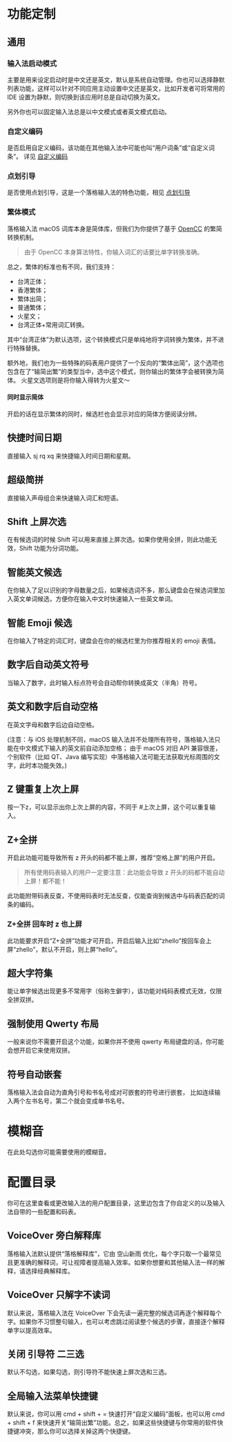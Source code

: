 # 功能定制

## 通用

### 输入法启动模式

主要是用来设定启动时是中文还是英文，默认是系统自动管理。你也可以选择静默列表功能，这样可以针对不同应用主动设置中文还是英文，比如开发者可将常用的 IDE 设置为静默，则切换到该应用时总是自动切换为英文。

另外你也可以固定输入法总是以中文模式或者英文模式启动。

### 自定义编码

是否启用自定义编码，该功能在其他输入法中可能也叫“用户词条”或“自定义词条”。
详见 [自定义编码](https://docs.logcg.com/ui-macos/system/custom.html)

### 点划引导

是否使用点划引导，这是一个落格输入法的特色功能，相见 [点划引导](https://docs.logcg.com/ui-macos/system/bootbutton.html)

### 繁体模式

落格输入法 macOS 词库本身是简体库，但我们为你提供了基于 [OpenCC](https://github.com/BYVoid/OpenCC) 的繁简转换机制。

> 由于 OpenCC 本身算法特性，你输入词汇的话要比单字转换准确。

总之，繁体的标准也有不同，我们支持：

* 台湾正体；
* 香港繁体；
* 繁体出简；
* 普通繁体；
* 火星文；
* 台湾正体+常用词汇转换。

其中“台湾正体”为默认选项，这个转换模式只是单纯地将字词转换为繁体，并不进行特殊替换。

额外地，我们也为一些特殊的码表用户提供了一个反向的“繁体出简”，这个选项也包含在了“输简出繁”的类型当中，选中这个模式，则你输出的繁体字会被转换为简体。
火星文选项则是将你输入得转为火星文～

#### 同时显示简体

开启的话在显示繁体的同时，候选栏也会显示对应的简体方便阅读分辨。

## 快捷时间日期

直接输入 sj rq xq 来快捷输入时间日期和星期。

## 超级简拼

直接输入声母组合来快速输入词汇和短语。



## Shift 上屏次选

在有候选词的时候 Shift 可以用来直接上屏次选。如果你使用全拼，则此功能无效，Shift 功能为分词功能。

## 智能英文候选

在你输入了足以识别的字母数量之后，如果候选词不多，那么键盘会在候选词里加入英文单词候选，方便你在输入中文时快速输入一些英文单词。

## 智能 Emoji 候选

在你输入了特定的词汇时，键盘会在你的候选栏里为你推荐相关的 emoji 表情。

## 数字后自动英文符号

当输入了数字，此时输入标点符号会自动帮你转换成英文（半角）符号。

## 英文和数字后自动空格

在英文字母和数字后边自动空格。

(注意：与 iOS 处理机制不同，macOS 输入法并不处理所有符号，落格输入法只能在中文模式下输入的英文前自动添加空格；
由于 macOS 对旧 API 兼容很差，个别软件（比如 QT、Java 编写实现）中落格输入法可能无法获取光标周围的文字，此时本功能失效。)

## Z 键重复上次上屏

按一下z，可以显示出你上次上屏的内容，不同于 \#上次上屏，这个可以重复输入。

## Z+全拼

开启此功能可能导致所有 z 开头的码都不能上屏，推荐“空格上屏”的用户开启。

> 所有使用码表输入的用户一定要注意：此功能会导致 z 开头的码都不能自动上屏！都不能！

此功能附带码表反查，不使用码表时无法反查，仅能查询到候选中与码表匹配的词条的编码。

### Z+全拼 回车时 z 也上屏

此功能要求开启“Z+全拼”功能才可开启，开启后输入比如“zhello”按回车会上屏“zhello”，默认不开启，则上屏“hello”。

## 超大字符集

能让单字候选出现更多不常用字（俗称生僻字），该功能对纯码表模式无效，仅限全拼双拼。

## 强制使用 Qwerty 布局

一般来说你不需要开启这个功能，如果你并不使用 qwerty 布局键盘的话，你可能会想开启它来使用双拼。

## 符号自动嵌套

落格输入法会自动为直角引号和书名号成对可嵌套的符号进行嵌套，
比如连续输入两个左书名号，第二个就会变成单书名号。

# 模糊音

在此处勾选你可能需要使用的模糊音。

# 配置目录

你可在这里查看或更改输入法的用户配置目录，这里边包含了你自定义的以及输入法自带的一些配置和码表。

## VoiceOver 旁白解释库

落格输入法默认提供“落格解释库”，它由 空山新雨 优化，每个字只取一个最常见且更准确的解释词，可让视障者提高输入效率。如果你想要和其他输入法一样的解释，请选择经典解释库。

## VoiceOver 只解字不读词

默认来说，落格输入法在 VoiceOver 下会先读一遍完整的候选词再逐个解释每个字。如果你不习惯整句输入，也可以考虑跳过阅读整个候选的步骤，直接逐个解释单字以提高效率。

## 关闭 引导符 二三选

默认不勾选，如果勾选，则引导符不能快速上屏次选和三选。

## 全局输入法菜单快捷键

默认来说，你可以用 cmd + shift + = 快速打开“自定义编码”面板，也可以用 cmd + shift + f 来快速开关“输简出繁”功能。总之，如果这些快捷键与你常用的软件快捷键冲突，那么你可以选择关掉这两个快捷键。
